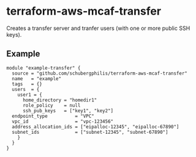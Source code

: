 # terraform-aws-mcaf-transfer

Creates a transfer server and tranfer users (with one or more public SSH keys).

## Example
```
module "example-transfer" {
  source = "github.com/schubergphilis/terraform-aws-mcaf-transfer"
  name   = "example"
  tags   = {}
  users  = {
    user1 = {
      home_directory = "homedir1"
      role_policy    = null
      ssh_pub_keys   = ["key1", "key2"]
  endpoint_type          = "VPC"
  vpc_id                 = "vpc-123456"
  address_allocation_ids = ["eipalloc-12345", "eipalloc-67890"]
  subnet_ids             = ["subnet-12345", "subnet-67890"]
    }
  }
}
```
